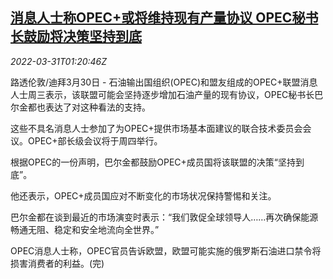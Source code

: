 <!--1648690263000-->
[消息人士称OPEC+或将维持现有产量协议 OPEC秘书长鼓励将决策坚持到底](https://cn.reuters.com/article/opec-output-deal-outlook-0330-wedn-idCNKCS2LS047)
------

<div><i>2022-03-31T01:20:46Z</i></div><p>路透伦敦/迪拜3月30日 - 石油输出国组织(OPEC)和盟友组成的OPEC+联盟消息人士周三表示，该联盟可能会坚持逐步增加石油产量的现有协议，OPEC秘书长巴尔金都也表达了对这种看法的支持。</p><p>这些不具名消息人士参加了为OPEC+提供市场基本面建议的联合技术委员会会议。OPEC+部长级会议将于周四举行。</p><p>根据OPEC的一份声明，巴尔金都鼓励OPEC+成员国将该联盟的决策“坚持到底”。</p><p>他还表示，OPEC+成员国应对不断变化的市场状况保持警惕和关注。</p><p>巴尔金都在谈到最近的市场演变时表示：“我们敦促全球领导人……再次确保能源畅通无阻、稳定和安全地流向全世界。”</p><p>OPEC消息人士称，OPEC官员告诉欧盟，欧盟可能实施的俄罗斯石油进口禁令将损害消费者的利益。(完)</p>
